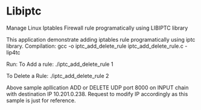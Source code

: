 # Libiptc
Manage Linux Iptables Firewall rule programatically using LIBIPTC library

This application demonstrate adding iptables rule programatically using iptc library.
Compilation:
gcc  -o iptc_add_delete_rule iptc_add_delete_rule.c -lip4tc

Run:
To Add a rule:
./iptc_add_delete_rule 1

To Delete a Rule:
./iptc_add_delete_rule 2

Above sample apllication ADD or DELETE UDP port 8000 on INPUT chain with destination IP 10.201.0.238. Request to modify IP accordingly as this sample is just for reference.
